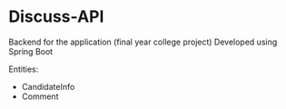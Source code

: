# Discuss-API
Backend for the application (final year college project)
Developed using Spring Boot

Entities:
- CandidateInfo
- Comment
